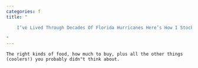 ```yaml
---
categories: f
title: "

    I’ve Lived Through Decades Of Florida Hurricanes Here’s How I Stock My Pantry For Emergencies

"
---
```



    The right kinds of food, how much to buy, plus all the other things (coolers!) you probably didn"t think about.

